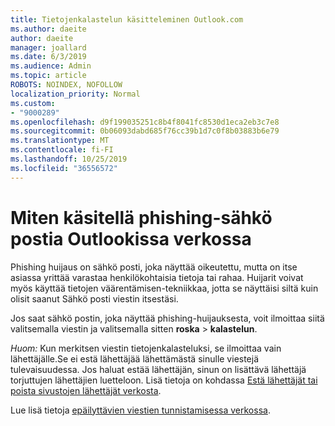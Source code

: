 ```yaml
---
title: Tietojenkalastelun käsitteleminen Outlook.com
ms.author: daeite
author: daeite
manager: joallard
ms.date: 6/3/2019
ms.audience: Admin
ms.topic: article
ROBOTS: NOINDEX, NOFOLLOW
localization_priority: Normal
ms.custom:
- "9000289"
ms.openlocfilehash: d9f199035251c8b4f8041fc8530d1eca2eb3c7e8
ms.sourcegitcommit: 0b06093dabd685f76cc39b1d7c0f8b03883b6e79
ms.translationtype: MT
ms.contentlocale: fi-FI
ms.lasthandoff: 10/25/2019
ms.locfileid: "36556572"
---
```

# <a name="how-to-deal-with-a-phishing-email-in-outlook-on-the-web"></a>Miten käsitellä phishing-sähkö postia Outlookissa verkossa

Phishing huijaus on sähkö posti, joka näyttää oikeutettu, mutta on itse asiassa yrittää varastaa henkilökohtaisia tietoja tai rahaa. Huijarit voivat myös käyttää tietojen väärentämisen-tekniikkaa, jotta se näyttäisi siltä kuin olisit saanut Sähkö posti viestin itsestäsi.

Jos saat sähkö postin, joka näyttää phishing-huijauksesta, voit ilmoittaa siitä valitsemalla viestin ja valitsemalla sitten **roska** > **kalastelun**.

*Huom:* Kun merkitsen viestin tietojenkalasteluksi, se ilmoittaa vain lähettäjälle.Se ei estä lähettäjää lähettämästä sinulle viestejä tulevaisuudessa. Jos haluat estää lähettäjän, sinun on lisättävä lähettäjä torjuttujen lähettäjien luetteloon. Lisä tietoja on kohdassa [Estä lähettäjät tai poista sivustojen lähettäjät verkosta](https://support.office.com/article/9bf812d4-6995-4d19-901a-76d6e26939b0).

Lue lisä tietoja [epäilyttävien viestien tunnistamisessa verkossa](https://support.office.com/article/3d44102b-6ce3-4f7c-a359-b623bec82206).
